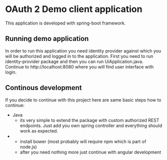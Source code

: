# OAuth 2 Demo client application

This application is developed with spring-boot framework.

## Running demo application
In order to run this application you need identity provider against which you will be authorized and logged in to the application. First you need to run identity-provider package and then you can run UiApplication.java. Continue to http://localhost:8080 where you will find user interface with login.

## Continous development
If you decide to continue with this project here are same basic steps how to continue:

- Java
    - its very simple to extend the package with custom authorized REST endpoints. Just add you own spring controller and everything should work as expected.
-
    - install bower (most probably will require npm which is part of node.js)
    - after you need nothing more just continue with angular development